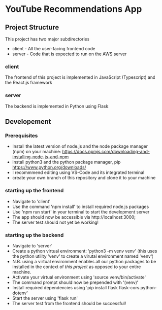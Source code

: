 # YouTube Recommendations App

## Project Structure
This project has two major subdirectories
- client - All the user-facing frontend code
- server - Code that is expected to run on the AWS server

### client
The frontend of this project is implemented in JavaScript (Typescript) and the React.js framework

### server
The backend is implemented in Python using Flask

## Developement

### Prerequisites
- Install the latest version of node.js and the node package manager (npm) on your machine: https://docs.npmjs.com/downloading-and-installing-node-js-and-npm
- install python3 and the python package manager, pip https://www.python.org/downloads/
- I recommmend editing using VS-Code and its integrated terminal
- create your own branch of this repository and clone it to your machine

### starting up the frontend 
- Navigate to 'client' 
- Use the command 'npm install' to install required node.js packages
- Use 'npm run start' in your terminal to start the development server
- The app should now be accessible via http://localhost:3000;
- The server test should not yet be working!

### starting up the backend
- Navigate to 'server'
- Create a python virtual environment: 'python3 -m venv venv' (this uses the python utility 'venv' to create a virutal environment named 'venv')
- N.B. using a virtual environment enables all our python packages to be installed in the context of *this project* as opposed to your entire machine.
- Activate your virtual environment using 'source venv/bin/activate'
- The command prompt should now be prepended with '(venv)'
- Install required dependencies using 'pip install flask flask-cors python-dotenv'
- Start the server using 'flask run'
- The server test from the frontend should be successful!
